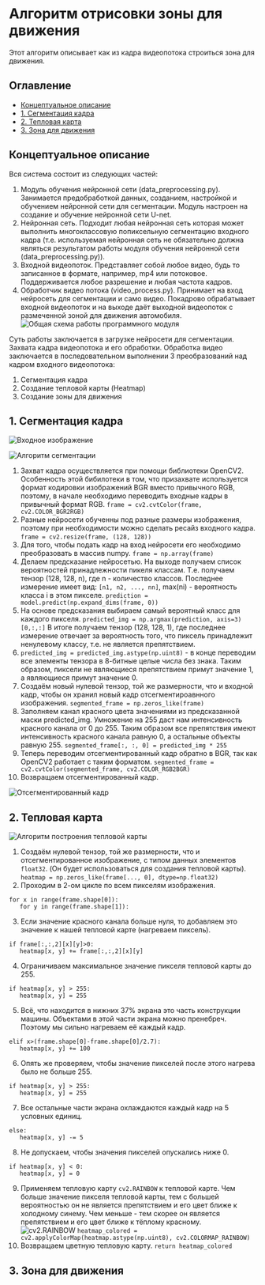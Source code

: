 # Алгоритм отрисовки зоны для движения
Этот алгоритм описывает как из кадра видеопотока строиться зона для движения.
## Оглавление
- [Концептуальное описание](#общее)
- [1. Сегментация кадра](#сегментация)
- [2. Тепловая карта](#heatmap)
- [3. Зона для движения](#зона)

## Концептуальное описание
Вся система состоит из следующих частей:
1) Модуль обучения нейронной сети (data_preprocessing.py). Занимается предобработкой данных, созданием, настройкой и обучением нейронной сети для сегментации. Модуль настроен на создание и обучение нейронной сети U-net.
2) Нейронная сеть. Подходит любая нейронная сеть которая может выполнить многоклассовую попиксельную сегментацию входного кадра (т.е. используемая нейронная сеть не обязательно должна являться результатом работы модуля обучения нейронной сети (data_preprocessing.py)).
3) Входной видеопоток. Представляет собой любое видео, будь то записанное в формате, например, mp4 или потоковое. Поддерживается любое разрешение и любая частота кадров.
4) Обработчик видео потока (video_process.py). Принимает на вход нейросеть для сегментации и само видео. Покадрово обрабатывает входной видеопоток и на выходе даёт выходной видеопоток с размеченной зоной для движения автомобиля.
![Общая схема работы программного модуля](1.jpg)

Суть работы заключается в загрузке нейросети для сегментации. Захвата кадра видеопотока и его обработки.
Обработка видео заключается в последовательном выполнении 3 преобразований над кадром входного видеопотока:
1) Сегментация кадра
2) Создание тепловой карты (Heatmap)
3) Создание зоны для движения
   
## 1. Сегментация кадра

![Входное изображение](2.jpg)

![Алгоритм сегментации](3.jpg)

1) Захват кадра осуществляется при помощи библиотеки OpenCV2. Особенность этой бибилотеки в том, что призахвате используется формат кодировки изображений BGR вместо привычного RGB, поэтому, в начале необходимо переводить входные кадры в привычный формат RGB.
`frame = cv2.cvtColor(frame, cv2.COLOR_BGR2RGB)`
2) Разные нейросети обученны под разные размеры изображения, поэтому при необходимости можно сделать ресайз входного кадра.
`frame = cv2.resize(frame, (128, 128))`
3) Для того, чтобы подать кадр на вход нейросети его необходимо преобразовать в массив numpy.
`frame = np.array(frame)`
4) Делаем предсказание нейросетью. На выходе получаем список вероятностей принадлежности пикеля классам. Т.е. получаем тензор (128, 128, n), где n - количество классов. Последнее измерение имеет вид: `[n1, n2, ..., nn]`, max(ni) - вероятность класса i в этом пикселе.
`prediction = model.predict(np.expand_dims(frame, 0))`
5) На основе предсказания выбираем самый вероятный класс для каждого пикселя.
`predicted_img = np.argmax(prediction, axis=3)[0,:,:]`
В итоге получаем тензор (128, 128, 1), где последнее измерение отвечает за вероятность того, что пиксель принадлежит ненулевому классу, т.е. не является препятствием.
6) `predicted_img = predicted_img.astype(np.uint8)` - в конце переводим все элементы тензора в 8-битные целые числа без знака. Таким образом, пиксели не являющиеся препятствием примут значение 1, а являющиеся примут значение 0.
7) Создаём новый нулевой тензор, той же размерности, что и входной кадр, чтобы он хранил новый кадр отсегментироавнного изображения.
`segmented_frame = np.zeros_like(frame)`
8) Заполняем канал красного цвета значениями из предсказанной маски predicted_img. Умножение на 255 даст нам интенсивность красного канала от 0 до 255. Таким образом все препятствия имеют интенсивность красного канала равную 0, а остальные объекты равную 255.
`segmented_frame[:, :, 0] = predicted_img * 255`
9) Теперь переводим отсегментированный кадр обратно в BGR, так как OpenCV2 работает с таким форматом.
`segmented_frame = cv2.cvtColor(segmented_frame, cv2.COLOR_RGB2BGR)`
10) Возвращаем отсегментированный кадр.

![Отсегментированный кадр](4.jpg)

## 2. Тепловая карта

![Алгоритм построения тепловой карты](5.jpg)

1) Создаём нулевой тензор, той же размерности, что и отсегментированное изображение, с типом данных элементов `float32`.
(Он будет использоваться для создания тепловой карты).
`heatmap = np.zeros_like(frame[..., 0], dtype=np.float32)`
2) Проходим в 2-ом цикле по всем пикселям изображения.
```
for x in range(frame.shape[0]):
   for y in range(frame.shape[1]):
```
3) Если значение красного канала больше нуля, то добавляем это значение к нашей тепловой карте (нагреваем пиксель).
```
if frame[:,:,2][x][y]>0:
   heatmap[x, y] += frame[:,:,2][x][y]
```
4) Ограничиваем максимальное значение пикселя тепловой карты до 255.
```
if heatmap[x, y] > 255:
   heatmap[x, y] = 255
```
5) Всё, что находится в нижних 37% экрана это часть конструкции машины. Объектами в этой части экрана можно пренебреч. Поэтому мы сильно нагреваем её каждый кадр.
```
elif x>(frame.shape[0]-frame.shape[0]/2.7):
   heatmap[x, y] += 100
```
6) Опять же проверяем, чтобы значение пикселей после этого нагрева было не больше 255.
```
if heatmap[x, y] > 255:
   heatmap[x, y] = 255
```
7) Все остальные части экрана охлаждаются каждый кадр на 5 условных единиц.
```
else:
   heatmap[x, y] -= 5
```
8) Не допускаем, чтобы значения пикселей опускались ниже 0.
```
if heatmap[x, y] < 0:
   heatmap[x, y] = 0
```
9) Применяем тепловую карту `cv2.RAINBOW` к тепловой карте. Чем больше значение пикселя тепловой карты, тем с большей вероятностью он не является препятствием и его цвет ближе к холодному синему.
Чем меньше - тем скорее он является препятствием и его цвет ближе к тёплому красному.
![cv2.RAINBOW](6.jpg)
`heatmap_colored = cv2.applyColorMap(heatmap.astype(np.uint8), cv2.COLORMAP_RAINBOW)`
10) Возвращаем цветную тепловую карту.
`return heatmap_colored`

## 3. Зона для движения

